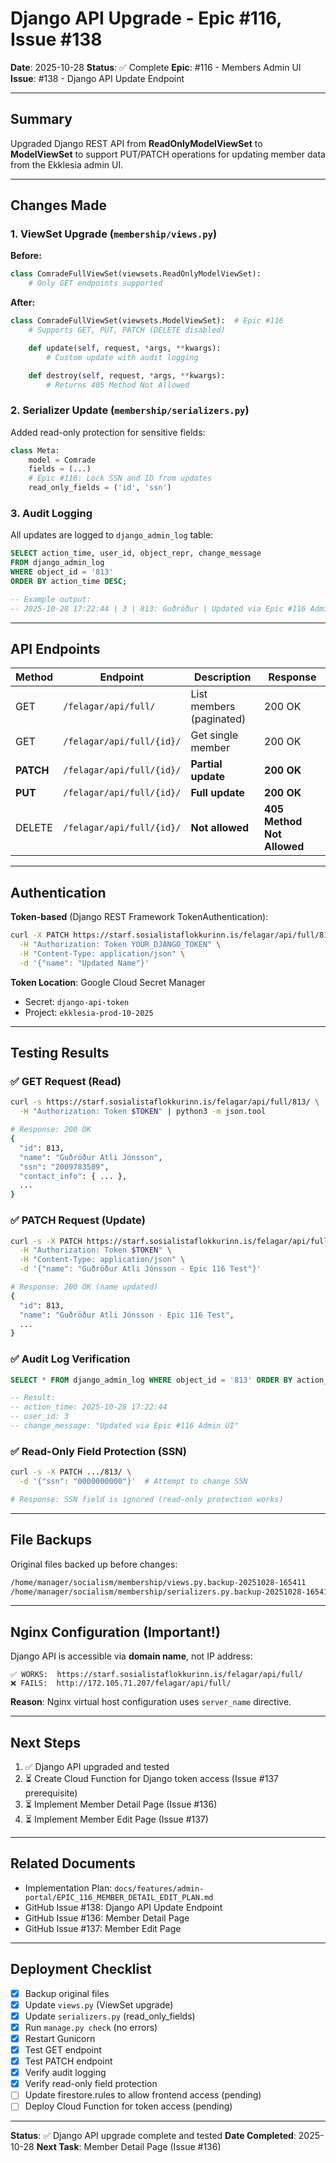 # Django API Upgrade - Epic #116, Issue #138

**Date**: 2025-10-28
**Status**: ✅ Complete
**Epic**: #116 - Members Admin UI
**Issue**: #138 - Django API Update Endpoint

---

## Summary

Upgraded Django REST API from **ReadOnlyModelViewSet** to **ModelViewSet** to support PUT/PATCH operations for updating member data from the Ekklesia admin UI.

---

## Changes Made

### 1. ViewSet Upgrade (`membership/views.py`)

**Before:**
```python
class ComradeFullViewSet(viewsets.ReadOnlyModelViewSet):
    # Only GET endpoints supported
```

**After:**
```python
class ComradeFullViewSet(viewsets.ModelViewSet):  # Epic #116
    # Supports GET, PUT, PATCH (DELETE disabled)

    def update(self, request, *args, **kwargs):
        # Custom update with audit logging

    def destroy(self, request, *args, **kwargs):
        # Returns 405 Method Not Allowed
```

### 2. Serializer Update (`membership/serializers.py`)

Added read-only protection for sensitive fields:

```python
class Meta:
    model = Comrade
    fields = (...)
    # Epic #116: Lock SSN and ID from updates
    read_only_fields = ('id', 'ssn')
```

### 3. Audit Logging

All updates are logged to `django_admin_log` table:

```sql
SELECT action_time, user_id, object_repr, change_message
FROM django_admin_log
WHERE object_id = '813'
ORDER BY action_time DESC;

-- Example output:
-- 2025-10-28 17:22:44 | 3 | 813: Guðröður | Updated via Epic #116 Admin UI
```

---

## API Endpoints

| Method | Endpoint | Description | Response |
|--------|----------|-------------|----------|
| GET | `/felagar/api/full/` | List members (paginated) | 200 OK |
| GET | `/felagar/api/full/{id}/` | Get single member | 200 OK |
| **PATCH** | `/felagar/api/full/{id}/` | **Partial update** | **200 OK** |
| **PUT** | `/felagar/api/full/{id}/` | **Full update** | **200 OK** |
| DELETE | `/felagar/api/full/{id}/` | **Not allowed** | **405 Method Not Allowed** |

---

## Authentication

**Token-based** (Django REST Framework TokenAuthentication):

```bash
curl -X PATCH https://starf.sosialistaflokkurinn.is/felagar/api/full/813/ \
  -H "Authorization: Token YOUR_DJANGO_TOKEN" \
  -H "Content-Type: application/json" \
  -d '{"name": "Updated Name"}'
```

**Token Location**: Google Cloud Secret Manager
- Secret: `django-api-token`
- Project: `ekklesia-prod-10-2025`

---

## Testing Results

### ✅ GET Request (Read)
```bash
curl -s https://starf.sosialistaflokkurinn.is/felagar/api/full/813/ \
  -H "Authorization: Token $TOKEN" | python3 -m json.tool

# Response: 200 OK
{
  "id": 813,
  "name": "Guðröður Atli Jónsson",
  "ssn": "2009783589",
  "contact_info": { ... },
  ...
}
```

### ✅ PATCH Request (Update)
```bash
curl -s -X PATCH https://starf.sosialistaflokkurinn.is/felagar/api/full/813/ \
  -H "Authorization: Token $TOKEN" \
  -H "Content-Type: application/json" \
  -d '{"name": "Guðröður Atli Jónsson - Epic 116 Test"}'

# Response: 200 OK (name updated)
{
  "id": 813,
  "name": "Guðröður Atli Jónsson - Epic 116 Test",
  ...
}
```

### ✅ Audit Log Verification
```sql
SELECT * FROM django_admin_log WHERE object_id = '813' ORDER BY action_time DESC LIMIT 1;

-- Result:
-- action_time: 2025-10-28 17:22:44
-- user_id: 3
-- change_message: "Updated via Epic #116 Admin UI"
```

### ✅ Read-Only Field Protection (SSN)
```bash
curl -s -X PATCH .../813/ \
  -d '{"ssn": "0000000000"}'  # Attempt to change SSN

# Response: SSN field is ignored (read-only protection works)
```

---

## File Backups

Original files backed up before changes:
```bash
/home/manager/socialism/membership/views.py.backup-20251028-165411
/home/manager/socialism/membership/serializers.py.backup-20251028-165411
```

---

## Nginx Configuration (Important!)

Django API is accessible via **domain name**, not IP address:

```
✅ WORKS:  https://starf.sosialistaflokkurinn.is/felagar/api/full/
❌ FAILS:  http://172.105.71.207/felagar/api/full/
```

**Reason**: Nginx virtual host configuration uses `server_name` directive.

---

## Next Steps

1. ✅ Django API upgraded and tested
2. ⏳ Create Cloud Function for Django token access (Issue #137 prerequisite)
3. ⏳ Implement Member Detail Page (Issue #136)
4. ⏳ Implement Member Edit Page (Issue #137)

---

## Related Documents

- Implementation Plan: `docs/features/admin-portal/EPIC_116_MEMBER_DETAIL_EDIT_PLAN.md`
- GitHub Issue #138: Django API Update Endpoint
- GitHub Issue #136: Member Detail Page
- GitHub Issue #137: Member Edit Page

---

## Deployment Checklist

- [x] Backup original files
- [x] Update `views.py` (ViewSet upgrade)
- [x] Update `serializers.py` (read_only_fields)
- [x] Run `manage.py check` (no errors)
- [x] Restart Gunicorn
- [x] Test GET endpoint
- [x] Test PATCH endpoint
- [x] Verify audit logging
- [x] Verify read-only field protection
- [ ] Update firestore.rules to allow frontend access (pending)
- [ ] Deploy Cloud Function for token access (pending)

---

**Status**: ✅ Django API upgrade complete and tested
**Date Completed**: 2025-10-28
**Next Task**: Member Detail Page (Issue #136)
